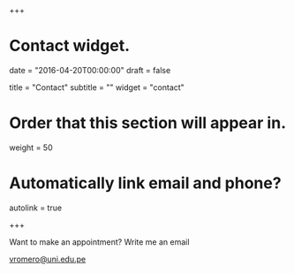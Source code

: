 +++
# Contact widget.

date = "2016-04-20T00:00:00"
draft = false

title = "Contact"
subtitle = ""
widget = "contact"

# Order that this section will appear in.
weight = 50

# Automatically link email and phone?
autolink = true

+++

<i class="fa fa-calendar fa-2x fa-fw"></i> Want to make an appointment? Write me an email

<i class="fa fa-envelope fa-2x fa-fw"></i> [vromero@uni.edu.pe](mailto:vromeror@uni.edu.pe)


